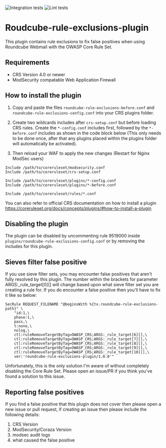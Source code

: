 ![Integration tests](https://github.com/EsadCetiner/roundcube-rule-exclusions-plugin/actions/workflows/integration.yml/badge.svg)
![Lint tests](https://github.com/EsadCetiner/roundcube-rule-exclusions-plugin/actions/workflows/lint.yml/badge.svg)

# Roudcube-rule-exclusions-plugin
This plugin contains rule exclusions to fix false positives when using Roundcube Webmail with the OWASP Core Rule Set.

## Requirements
- CRS Version 4.0 or newer
- ModSecurity compatable Web Application Firewall

## How to install the plugin

1. Copy and paste the files ``roundcube-rule-exclusions-before.conf`` and ``roundcube-rule-exclusions-config.conf`` into your CRS plugins folder.

2. Create two wildcards includes after ``crs-setup.conf`` but before loading CRS rules. Create the ``*-config.conf`` includes first, followed by the ``*-before.conf`` includes as shown in the code block below (This only needs to be done once, after that any plugins placed within the plugins folder will automatically be activated).

3. Then reload your WAF to apply the new changes (Restart for Nginx ModSec users)

```
Include /path/to/coreruleset/modsecurity.conf
Include /path/to/coreruleset/crs-setup.conf

Include /path/to/coreruleset/plugins/*-config.conf
Include /path/to/coreruleset/plugins/*-before.conf

Include /path/to/coreruleset/rules/*.conf
```

You can also refer to official CRS documentation on how to install a plugin https://coreruleset.org/docs/concepts/plugins/#how-to-install-a-plugin

## Disabling the plugin
The plugin can be disabled by uncommenting rule 9519000 inside ``plugins/roundcube-rule-exclusions-config.conf`` or by removing the includes for this plugin.

## Sieves filter false positive

If you use sieve filter sets, you may encounter false positives that aren't fully resolved by this plugin. The number within the brackets for parameter ARGS:_rule_target[0][] will change based upon what sieve filter set you are creating a rule for. If you do encounter a false positive then you'll have to fix it like so below:

```
SecRule REQUEST_FILENAME "@beginsWith %{tx.roundcube-rule-exclusions-path}" \
    "id:1,\
    phase:1,\
    pass,\
    t:none,\
    nolog,\
    ctl:ruleRemoveTargetByTag=OWASP_CRS;ARGS:_rule_target[6][],\
    ctl:ruleRemoveTargetByTag=OWASP_CRS;ARGS:_rule_target[7][],\
    ctl:ruleRemoveTargetByTag=OWASP_CRS;ARGS:_rule_target[8][],\
    ctl:ruleRemoveTargetByTag=OWASP_CRS;ARGS:_rule_target[9][],\
    ctl:ruleRemoveTargetByTag=OWASP_CRS;ARGS:_rule_target[10][],\
    ver:'roundcube-rule-exclusions-plugin/1.0.0'"
```

Unfortunately, this is the only solution I'm aware of without completely disabling the Core Rule Set. Please open an issue/PR if you think you've found a solution to this issue.

## Reporting false positives
If you find a false positive that this plugin does not cover then please open a new issue or pull request, if creating an issue then please include the following details:

1. CRS Version
2. ModSecurity/Coraza Version
3. modsec audit logs
4. what caused the false positive
